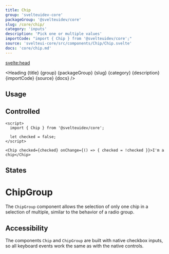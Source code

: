 ```yaml
---
title: Chip
group: 'svelteuidev-core'
packageGroup: '@svelteuidev/core'
slug: /core/chip/
category: 'inputs'
description: 'Pick one or multiple values'
importCode: "import { Chip } from '@svelteuidev/core';"
source: 'svelteui-core/src/components/Chip/Chip.svelte'
docs: 'core/chip.md'
---
```


<script>
    import { Demo, ChipDemos } from '@svelteuidev/demos';
	import { Heading } from "$lib/components";
</script>

<svelte:head>
  <title>{title} - SvelteUI</title>
</svelte:head>

<Heading {title} {group} {packageGroup} {slug} {category} {description} {importCode} {source} {docs} />

## Usage

<Demo demo={ChipDemos.configurator} />

## Controlled

```svelte
<script>
  import { Chip } from '@svelteuidev/core';

  let checked = false;
</script>

<Chip checked={checked} onChange={() => { checked = !checked }}>I'm a chip</Chip>
```

## States

<Demo demo={ChipDemos.states} />

# ChipGroup

The `ChipGroup` component allows the selection of only one chip in a selection of multiple, similar to the behavior of a radio group.

<Demo demo={ChipDemos.group} />

## Accessibility

The components `Chip` and `ChipGroup` are built with native checkbox inputs, so all keyboard events work the same as with the native controls.
